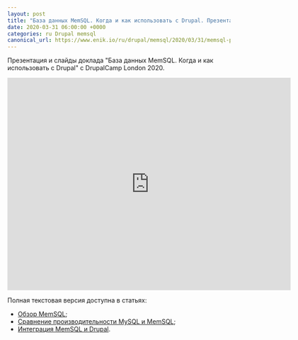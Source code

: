 ```yaml
---
layout: post
title: "База данных MemSQL. Когда и как использовать с Drupal. Презентация с DrupalCamp London 2020"
date: 2020-03-31 06:00:00 +0000
categories: ru Drupal memsql
canonical_url: https://www.enik.io/ru/drupal/memsql/2020/03/31/memsql-presentation.html
---
```

Презентация и слайды доклада "База данных MemSQL. Когда и как использовать с Drupal" с DrupalCamp London 2020.

<iframe width="640" height="480" src="https://www.youtube.com/embed/il94bHTGENA" frameborder="0" allow="accelerometer; autoplay; encrypted-media; gyroscope; picture-in-picture" allowfullscreen></iframe>

Полная текстовая версия доступна в статьях:

* [Обзор MemSQL](/ru/memsql/2020/02/09/memsql-overview.html);
* [Сравнение производительности MySQL и MemSQL](/ru/memsql/2020/02/29/memsql-mysql-performance-comparison.html);
* [Интеграция MemSQL и Drupal](/drupal/memsql/2020/03/16/memsql-drupal-integration.html).
